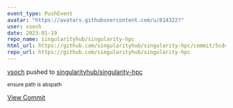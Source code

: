 ```yaml
---
event_type: PushEvent
avatar: "https://avatars.githubusercontent.com/u/814322?"
user: vsoch
date: 2023-01-19
repo_name: singularityhub/singularity-hpc
html_url: https://github.com/singularityhub/singularity-hpc/commit/5cdc1f9c5bfde76680e0d67986d3b820aaf8eb4d
repo_url: https://github.com/singularityhub/singularity-hpc
---
```


<a href='https://github.com/vsoch' target='_blank'>vsoch</a> pushed to <a href='https://github.com/singularityhub/singularity-hpc' target='_blank'>singularityhub/singularity-hpc</a>

<small>ensure path is abspath</small>

<a href='https://github.com/singularityhub/singularity-hpc/commit/5cdc1f9c5bfde76680e0d67986d3b820aaf8eb4d' target='_blank'>View Commit</a>